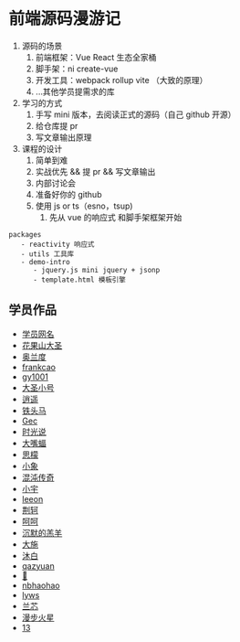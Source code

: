 # 前端源码漫游记

<!-- 开源的意识了 -->

1. 源码的场景
   1. 前端框架：Vue React 生态全家桶
   2. 脚手架：ni create-vue
   3. 开发工具：webpack rollup vite （大致的原理）
   4. ...其他学员提需求的库
2. 学习的方式
   1. 手写 mini 版本，去阅读正式的源码（自己 github 开源）
   2. 给仓库提 pr
   3. 写文章输出原理
3. 课程的设计
   1. 简单到难
   2. 实战优先 && 提 pr && 写文章输出
   3. 内部讨论会
   4. 准备好你的 github
   5. 使用 js or ts（esno，tsup)
      1. 先从 vue 的响应式 和脚手架框架开始

```
packages
   - reactivity 响应式
   - utils 工具库
   - demo-intro
      - jquery.js mini jquery + jsonp
      - template.html 模板引擎
```

## 学员作品

- [学员网名](作品链接)
- [花果山大圣](https://github.com/course-dasheng/source-tour)
- [奥兰度](https://github.com/zer0fire/sourcecode-homework)
- [frankcao](https://github.com/Frankcaozas/mini-frameworks)
- [gy1001](https://github.com/gy1001/learn-source-code.git)
- [大圣小号](https://github.com/woniuppp/source-tour-from-dasheng)
- [逍遥](https://github.com/FEliuyg/learning-source-code)
- [铁头马](https://github.com/aaamrh/FE-Wonderland)
- [Gec](https://github.com/JusticeGe/source-tour-from-me)
- [时光说](https://github.com/heimanba-ct/source-tour-ct)
- [大嘴蝠](https://github.com/ly102412/learn-source-tour)
- [思檬](https://github.com/cheng0915/source-tour-form-dasheng)
- [小象](https://github.com/Q-kil/source-tour-work)
- [混沌传奇](https://github.com/legend-li/source-learning)
- [小宇](https://github.com/hky301/learn-source-tour)
- [leeon](https://github.com/421587303/source-tour-work)
- [荆轲](https://github.com/kevynyu/learn-source-tour)
- [呵呵](https://github.com/SNJiang1992/source-tour)
- [沉默的羔羊](https://github.com/Younger-man/source)
- [大施](https://github.com/shixy96/web-source-tour)
- [沐白](https://github.com/zyl921/my-source-tour)
- [qazyuan](https://github.com/qazyuan/source-tour)
- [🌈](https://github.com/Christina-nana/mini-source-code-zhl)
- [nbhaohao](https://github.com/nbhaohao/fe-source-tour)
- [lyws](https://github.com/XiChaoMing/xcm-source-tour)
- [兰芯](https://github.com/SaberWangSo/tour-lan)
- [漫步火星](https://github.com/mars-jumper/source)
- [13](https://github.com/likai-lucky/source-tour)
